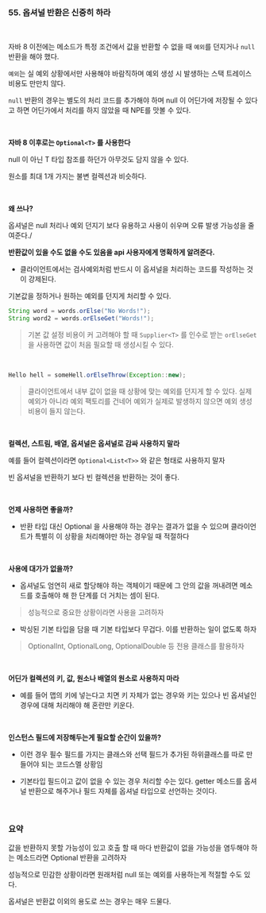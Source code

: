 


### 55. 옵셔널 반환은 신중히 하라

<br>


자바 8 이전에는 메소드가 특정 조건에서 값을 반환할 수 없을 때 `예외`를 던지거나 `null` 반환을 해야 했다.

`예외`는 실 예외 상황에서만 사용해야 바람직하며 예외 생성 시 발생하는 스택 트레이스 비용도 만만치 않다.

`null` 반환의 경우는 별도의 처리 코드를 추가해야 하며 null 이 어딘가에 저장될 수 있다고 하면 어딘가에서 처리를 하지 않았을 때 NPE를 맛볼 수 있다.

<br>


**자바 8 이후로는 `Optional<T>` 를 사용한다**

null 이 아닌 T 타입 참조를 하던가 아무것도 담지 않을 수 있다.

원소를 최대 1개 가지는 불변 컬렉션과 비슷하다.

<br>

**왜 쓰나?**

옵셔널은 null 처리나 예외 던지기 보다 유용하고 사용이 쉬우며 오류 발생 가능성을 줄여준다./

**반환값이 있을 수도 없을 수도 있음을 api 사용자에게 명확하게 알려준다.**

- 클라이언트에서는 검사예외처럼 반드시 이 옵셔널을 처리하는 코드를 작성하는 것이 강제된다.

기본값을 정하거나 원하는 예외를 던지게 처리할 수 있다.

```java
String word = words.orElse("No Words!");
String word2 = words.orElseGet("Words!");
```

> 기본 값 설정 비용이 커 고려해야 할 때 `Supplier<T>` 를 인수로 받는 `orElseGet` 을 사용하면 값이 처음 필요할 때 생성시킬 수 있다.

<br>

```java
Hello hell = someHell.orElseThrow(Exception::new);
```

> 클라이언트에서 내부 값이 없을 때 상황에 맞는 예외를 던지게 할 수 있다. 실제 예외가 아니라 예외 팩토리를 건네어 예외가 실제로 발생하지 않으면 예외 생성 비용이 들지 않는다.


<br>


**컬렉션, 스트림, 배열, 옵셔널은 옵셔널로 감싸 사용하지 말라**

예를 들어 컬렉션이라면 `Optional<List<T>>` 와 같은 형태로 사용하지 말자

빈 옵셔널을 반환하기 보다 빈 컬렉션을 반환하는 것이 좋다.


<br>

**언제 사용하면 좋을까?**

- 반환 타입 대신 Optional 을 사용해야 하는 경우는 결과가 없을 수 있으며 클라이언트가 특별히 이 상황을 처리해야만 하는 경우일 때 적절하다

<br>

**사용에 대가가 없을까?**

- 옵셔널도 엄연히 새로 할당해야 하는 객체이기 때문에 그 안의 값을 꺼내려면 메소드를 호출해야 해 한 단계를 더 거치는 셈이 된다.

> 성능적으로 중요한 상황이라면 사용을 고려하자

- 박싱된 기본 타입을 담을 때 기본 타입보다 무겁다. 이를 반환하는 일이 없도록 하자

> OptionalInt, OptionalLong, OptionalDouble 등 전용 클래스를 활용하자 

<br>

**어딘가 컬렉션의 키, 값, 원소나 배열의 원소로 사용하지 마라**

- 예를 들어 맵의 키에 넣는다고 치면 키 자체가 없는 경우와 키는 있으나 빈 옵셔널인 경우에 대해 처리해야 해 혼란만 키운다.

<br>

**인스턴스 필드에 저장해두는게 필요할 순간이 있을까?**

- 이런 경우 필수 필드를 가지는 클래스와 선택 필드가 추가된 하위클래스를 따로 만들어야 되는 코드스멜 상황임

- 기본타입 필드이고 값이 없을 수 있는 경우 처리할 수는 있다. getter 메소드를 옵셔널 반환으로 해주거나 필드 자체를 옵셔널 타입으로 선언하는 것이다.


<br>


### 요약

값을 반환하지 못할 가능성이 있고 호출 할 때 마다 반환값이 없을 가능성을 염두해야 하는 메소드라면 Optional 반환을 고려하자

성능적으로 민감한 상황이라면  원래처럼 null 또는 예외를 사용하는게 적절할 수도 있다.

옵셔널은 반환값 이외의 용도로 쓰는 경우는 매우 드물다.

  